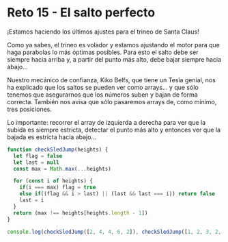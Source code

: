 # Reto 15 - El salto perfecto

¡Estamos haciendo los últimos ajustes para el trineo de Santa Claus!

Como ya sabes, el trineo es volador y estamos ajustando el motor para que haga parabolas lo más óptimas posibles. Para esto el salto debe ser siempre hacia arriba y, a partir del punto más alto, debe bajar siempre hacia abajo...

Nuestro mecánico de confianza, Kiko Belfs, que tiene un Tesla genial, nos ha explicado que los saltos se pueden ver como arrays... y que sólo tenemos que asegurarnos que los números suben y bajan de forma correcta. También nos avisa que sólo pasaremos arrays de, como mínimo, tres posiciones.

Lo importante: recorrer el array de izquierda a derecha para ver que la subida es siempre estricta, detectar el punto más alto y entonces ver que la bajada es estricta hacia abajo...

```jsx harmony
function checkSledJump(heights) {
  let flag = false
  let last = null
  const max = Math.max(...heights)

  for (const i of heights) {
    if(i === max) flag = true
    else if((flag && i > last) || (last && last === i)) return false
    last = i
  }
  return (max !== heights[heights.length - 1])
}

console.log(checkSledJump([2, 4, 4, 6, 2]), checkSledJump([1, 2, 3, 2, 1]))
```